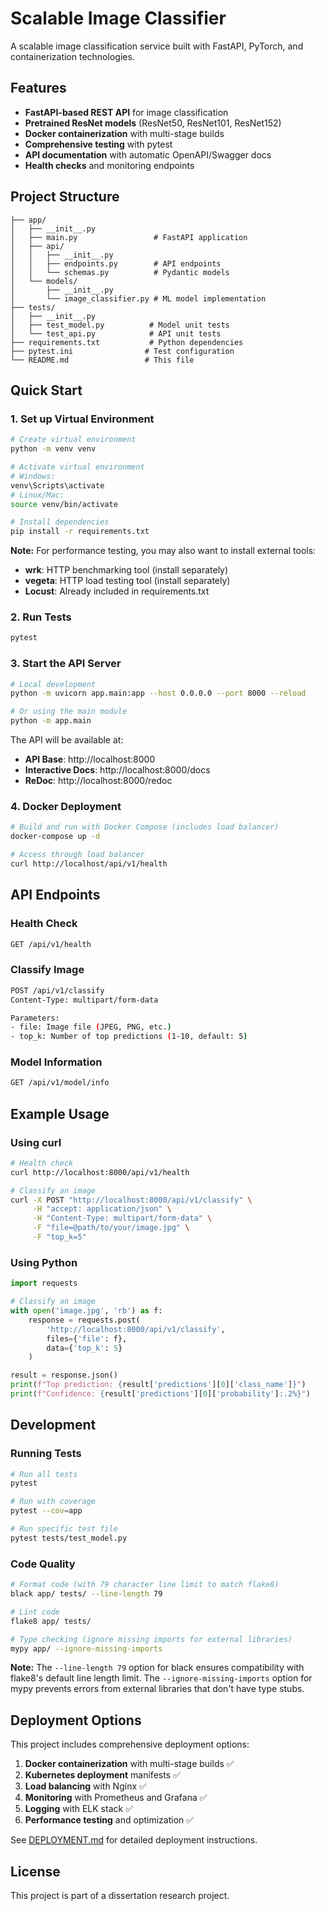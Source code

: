 # Scalable Image Classifier

A scalable image classification service built with FastAPI, PyTorch, and containerization technologies.

## Features

- **FastAPI-based REST API** for image classification
- **Pretrained ResNet models** (ResNet50, ResNet101, ResNet152)
- **Docker containerization** with multi-stage builds
- **Comprehensive testing** with pytest
- **API documentation** with automatic OpenAPI/Swagger docs
- **Health checks** and monitoring endpoints

## Project Structure

```
├── app/
│   ├── __init__.py
│   ├── main.py                 # FastAPI application
│   ├── api/
│   │   ├── __init__.py
│   │   ├── endpoints.py        # API endpoints
│   │   └── schemas.py          # Pydantic models
│   └── models/
│       ├── __init__.py
│       └── image_classifier.py # ML model implementation
├── tests/
│   ├── __init__.py
│   ├── test_model.py          # Model unit tests
│   └── test_api.py            # API unit tests
├── requirements.txt           # Python dependencies
├── pytest.ini                # Test configuration
└── README.md                 # This file
```

## Quick Start

### 1. Set up Virtual Environment

```bash
# Create virtual environment
python -m venv venv

# Activate virtual environment
# Windows:
venv\Scripts\activate
# Linux/Mac:
source venv/bin/activate

# Install dependencies
pip install -r requirements.txt
```

**Note:** For performance testing, you may also want to install external tools:
- **wrk**: HTTP benchmarking tool (install separately)
- **vegeta**: HTTP load testing tool (install separately)
- **Locust**: Already included in requirements.txt

### 2. Run Tests

```bash
pytest
```

### 3. Start the API Server

```bash
# Local development
python -m uvicorn app.main:app --host 0.0.0.0 --port 8000 --reload

# Or using the main module
python -m app.main
```

The API will be available at:
- **API Base**: http://localhost:8000
- **Interactive Docs**: http://localhost:8000/docs
- **ReDoc**: http://localhost:8000/redoc

### 4. Docker Deployment

```bash
# Build and run with Docker Compose (includes load balancer)
docker-compose up -d

# Access through load balancer
curl http://localhost/api/v1/health
```

## API Endpoints

### Health Check
```bash
GET /api/v1/health
```

### Classify Image
```bash
POST /api/v1/classify
Content-Type: multipart/form-data

Parameters:
- file: Image file (JPEG, PNG, etc.)
- top_k: Number of top predictions (1-10, default: 5)
```

### Model Information
```bash
GET /api/v1/model/info
```

## Example Usage

### Using curl

```bash
# Health check
curl http://localhost:8000/api/v1/health

# Classify an image
curl -X POST "http://localhost:8000/api/v1/classify" \
     -H "accept: application/json" \
     -H "Content-Type: multipart/form-data" \
     -F "file=@path/to/your/image.jpg" \
     -F "top_k=5"
```

### Using Python

```python
import requests

# Classify an image
with open('image.jpg', 'rb') as f:
    response = requests.post(
        'http://localhost:8000/api/v1/classify',
        files={'file': f},
        data={'top_k': 5}
    )

result = response.json()
print(f"Top prediction: {result['predictions'][0]['class_name']}")
print(f"Confidence: {result['predictions'][0]['probability']:.2%}")
```

## Development

### Running Tests

```bash
# Run all tests
pytest

# Run with coverage
pytest --cov=app

# Run specific test file
pytest tests/test_model.py
```

### Code Quality

```bash
# Format code (with 79 character line limit to match flake8)
black app/ tests/ --line-length 79

# Lint code
flake8 app/ tests/

# Type checking (ignore missing imports for external libraries)
mypy app/ --ignore-missing-imports
```

**Note:** The `--line-length 79` option for black ensures compatibility with flake8's default line length limit. The `--ignore-missing-imports` option for mypy prevents errors from external libraries that don't have type stubs.

## Deployment Options

This project includes comprehensive deployment options:

1. **Docker containerization** with multi-stage builds ✅
2. **Kubernetes deployment** manifests ✅
3. **Load balancing** with Nginx ✅
4. **Monitoring** with Prometheus and Grafana ✅
5. **Logging** with ELK stack ✅
6. **Performance testing** and optimization ✅

See [DEPLOYMENT.md](DEPLOYMENT.md) for detailed deployment instructions.

## License

This project is part of a dissertation research project.